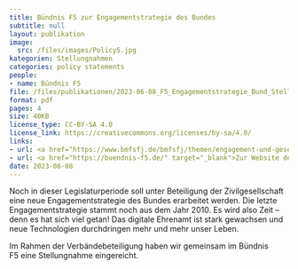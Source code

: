 ```yaml
---
title: Bündnis F5 zur Engagementstrategie des Bundes
subtitle: null
layout: publikation
image:
  src: /files/images/Policy5.jpg
kategorien: Stellungnahmen
categories: policy statements
people:
- name: Bündnis F5
file: /files/publikationen/2023-06-08_F5_Engagementstrategie_Bund_Stellungnahme.pdf?raw=true
format: pdf
pages: 4
size: 40KB
license_type: CC-BY-SA 4.0
license_link: https://creativecommons.org/licenses/by-sa/4.0/
links:
- url: <a href="https://www.bmfsfj.de/bmfsfj/themen/engagement-und-gesellschaft/engagement-staerken/engagementstrategie-des-bundes-222072" target="_blank">Zur Engangementstrategie des Bundes</a>
- url: <a href="https://buendnis-f5.de/" target="_blank">Zur Website des Bündnis F5</a>
date: 2023-06-08
---
```


Noch in dieser Legislaturperiode soll unter Beteiligung der Zivilgesellschaft eine neue Engagementstrategie des Bundes erarbeitet werden. Die letzte Engagementstrategie stammt noch aus dem Jahr 2010. Es wird also Zeit – denn es hat sich viel getan! Das digitale Ehrenamt ist stark gewachsen und neue Technologien durchdringen mehr und mehr unser Leben.

Im Rahmen der Verbändebeteiligung haben wir gemeinsam im Bündnis F5 eine Stellungnahme eingereicht.
